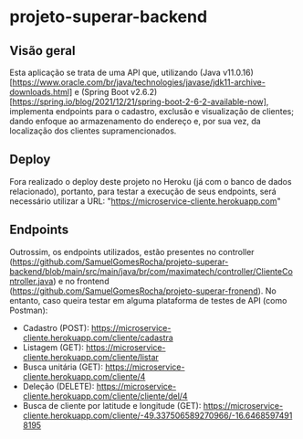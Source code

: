 # projeto-superar-backend

## Visão geral

Esta aplicação se trata de uma API que, utilizando (Java v11.0.16)[https://www.oracle.com/br/java/technologies/javase/jdk11-archive-downloads.html] e (Spring Boot v2.6.2)[https://spring.io/blog/2021/12/21/spring-boot-2-6-2-available-now], implementa endpoints para o cadastro, exclusão e visualização de clientes; dando enfoque ao armazenamento do endereço e, por sua vez, da localização dos clientes supramencionados.

## Deploy

Fora realizado o deploy deste projeto no Heroku (já com o banco de dados relacionado), portanto, para testar a execução de seus endpoints, será necessário utilizar a URL: "https://microservice-cliente.herokuapp.com"

## Endpoints

Outrossim, os endpoints utilizados, estão presentes no controller (https://github.com/SamuelGomesRocha/projeto-superar-backend/blob/main/src/main/java/br/com/maximatech/controller/ClienteController.java) e no frontend (https://github.com/SamuelGomesRocha/projeto-superar-fronend). No entanto, caso queira testar em alguma plataforma de testes de API (como Postman):

* Cadastro (POST): https://microservice-cliente.herokuapp.com/cliente/cadastra
* Listagem (GET): https://microservice-cliente.herokuapp.com/cliente/listar
* Busca unitária (GET): https://microservice-cliente.herokuapp.com/cliente/4
* Deleção (DELETE): https://microservice-cliente.herokuapp.com/cliente/cliente/del/4
* Busca de cliente por latitude e longitude (GET): https://microservice-cliente.herokuapp.com/cliente/-49.337506589270966/-16.64685974918195
